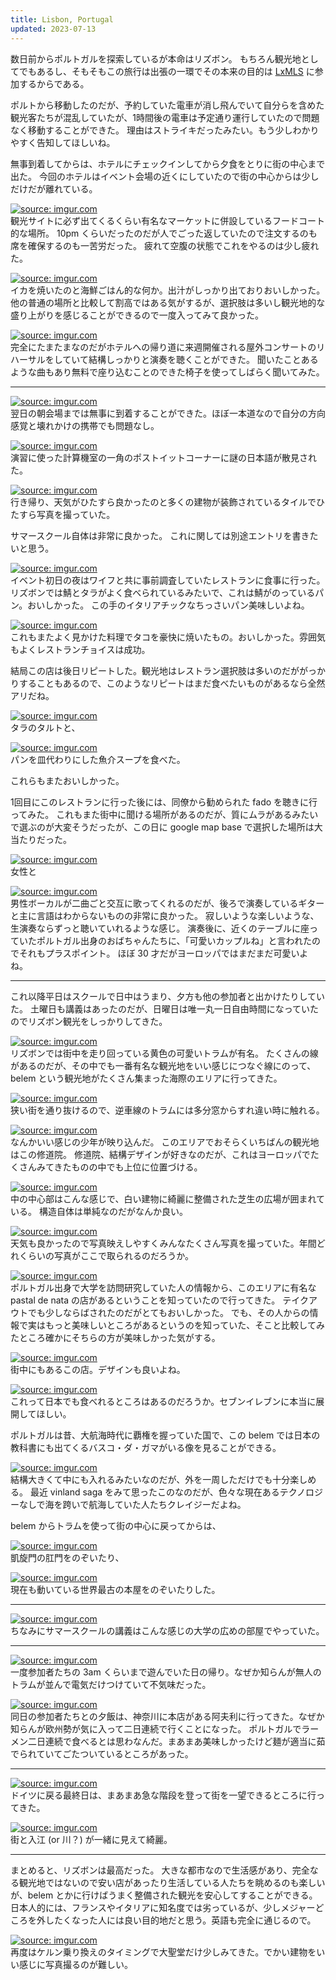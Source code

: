 ```yaml
---
title: Lisbon, Portugal
updated: 2023-07-13
---
```


数日前からポルトガルを探索しているが本命はリズボン。
もちろん観光地としてでもあるし、そもそもこの旅行は出張の一環でその本来の目的は [LxMLS](http://lxmls.it.pt/2023/) に参加するからである。

ポルトから移動したのだが、予約していた電車が消し飛んでいて自分らを含めた観光客たちが混乱していたが、1時間後の電車は予定通り運行していたので問題なく移動することができた。
理由はストライキだったみたい。もう少しわかりやすく告知してほしいね。

無事到着してからは、ホテルにチェックインしてから夕食をとりに街の中心まで出た。
今回のホテルはイベント会場の近くにしていたので街の中心からは少しだけだが離れている。

<a href="https://imgur.com/7TmaG8b"><img src="https://i.imgur.com/7TmaG8b.jpg" title="source: imgur.com" /></a>  
観光サイトに必ず出てくるくらい有名なマーケットに併設しているフードコート的な場所。
10pm くらいだったのだが人でごった返していたので注文するのも席を確保するのも一苦労だった。
疲れて空腹の状態でこれをやるのは少し疲れた。

<a href="https://imgur.com/tHKHRSJ"><img src="https://i.imgur.com/tHKHRSJ.jpg" title="source: imgur.com" /></a>  
イカを焼いたのと海鮮ごはん的な何か。出汁がしっかり出ておりおいしかった。
他の普通の場所と比較して割高ではある気がするが、選択肢は多いし観光地的な盛り上がりを感じることができるので一度入ってみて良かった。

<a href="https://imgur.com/hfsgd9t"><img src="https://i.imgur.com/hfsgd9t.jpg" title="source: imgur.com" /></a>  
完全にたまたまなのだがホテルへの帰り道に来週開催される屋外コンサートのリハーサルをしていて結構しっかりと演奏を聴くことができた。
聞いたことあるような曲もあり無料で座り込むことのできた椅子を使ってしばらく聞いてみた。

---

<a href="https://imgur.com/0bvbKI1"><img src="https://i.imgur.com/0bvbKI1.jpg" title="source: imgur.com" /></a>  
翌日の朝会場までは無事に到着することができた。ほぼ一本道なので自分の方向感覚と壊れかけの携帯でも問題なし。

<a href="https://imgur.com/s2PME47"><img src="https://i.imgur.com/s2PME47.jpg" title="source: imgur.com" /></a>  
演習に使った計算機室の一角のポストイットコーナーに謎の日本語が散見された。

<a href="https://imgur.com/fMNZ7OJ"><img src="https://i.imgur.com/fMNZ7OJ.jpg" title="source: imgur.com" /></a>  
行き帰り、天気がひたすら良かったのと多くの建物が装飾されているタイルでひたすら写真を撮っていた。

サマースクール自体は非常に良かった。
これに関しては別途エントリを書きたいと思う。

<a href="https://imgur.com/4B4jZ2N"><img src="https://i.imgur.com/4B4jZ2N.jpg" title="source: imgur.com" /></a>  
イベント初日の夜はワイフと共に事前調査していたレストランに食事に行った。リズボンでは鯖とタラがよく食べられているみたいで、これは鯖がのっているパン。おいしかった。
この手のイタリアチックなちっさいパン美味しいよね。

<a href="https://imgur.com/HOLazdr"><img src="https://i.imgur.com/HOLazdr.jpg" title="source: imgur.com" /></a>  
これもまたよく見かけた料理でタコを豪快に焼いたもの。おいしかった。雰囲気もよくレストランチョイスは成功。

結局この店は後日リピートした。観光地はレストラン選択肢は多いのだががっかりすることもあるので、このようなリピートはまだ食べたいものがあるなら全然アリだね。

<a href="https://imgur.com/nVfs9Id"><img src="https://i.imgur.com/nVfs9Id.jpg" title="source: imgur.com" /></a>  
タラのタルトと、

<a href="https://imgur.com/ChWMSAd"><img src="https://i.imgur.com/ChWMSAd.jpg" title="source: imgur.com" /></a>  
パンを皿代わりにした魚介スープを食べた。

これらもまたおいしかった。

1回目にこのレストランに行った後には、同僚から勧められた fado を聴きに行ってみた。
これもまた街中に聞ける場所があるのだが、質にムラがあるみたいで選ぶのが大変そうだったが、この日に google map base で選択した場所は大当たりだった。

<a href="https://imgur.com/sPUx0gv"><img src="https://i.imgur.com/sPUx0gv.jpg" title="source: imgur.com" /></a>  
女性と

<a href="https://imgur.com/AmcXaf5"><img src="https://i.imgur.com/AmcXaf5.jpg" title="source: imgur.com" /></a>  
男性ボーカルが二曲ごと交互に歌ってくれるのだが、後ろで演奏しているギターと主に言語はわからないものの非常に良かった。
寂しいような楽しいような、生演奏ならずっと聴いていれるような感じ。
演奏後に、近くのテーブルに座っていたポルトガル出身のおばちゃんたちに、「可愛いカップルね」と言われたのでそれもプラスポイント。
ほぼ 30 才だがヨーロッパではまだまだ可愛いよね。

---

これ以降平日はスクールで日中はうまり、夕方も他の参加者と出かけたりしていた。
土曜日も講義はあったのだが、日曜日は唯一丸一日自由時間になっていたのでリズボン観光をしっかりしてきた。

<a href="https://imgur.com/E7FWcyu"><img src="https://i.imgur.com/E7FWcyu.jpg" title="source: imgur.com" /></a>  
リズボンでは街中を走り回っている黄色の可愛いトラムが有名。
たくさんの線があるのだが、その中でも一番有名な観光地をいい感じにつなぐ線にのって、belem という観光地がたくさん集まった海際のエリアに行ってきた。

<a href="https://imgur.com/iuQU7Xk"><img src="https://i.imgur.com/iuQU7Xk.jpg" title="source: imgur.com" /></a>  
狭い街を通り抜けるので、逆車線のトラムには多分窓からすれ違い時に触れる。

<a href="https://imgur.com/jQaU7mM"><img src="https://i.imgur.com/jQaU7mM.jpg" title="source: imgur.com" /></a>  
なんかいい感じの少年が映り込んだ。
このエリアでおそらくいちばんの観光地はこの修道院。
修道院、結構デザインが好きなのだが、これはヨーロッパでたくさんみてきたものの中でも上位に位置づける。

<a href="https://imgur.com/YofHmaw"><img src="https://i.imgur.com/YofHmaw.jpg" title="source: imgur.com" /></a>  
中の中心部はこんな感じで、白い建物に綺麗に整備された芝生の広場が囲まれている。
構造自体は単純なのだがなんか良い。

<a href="https://imgur.com/aQy31Us"><img src="https://i.imgur.com/aQy31Us.jpg" title="source: imgur.com" /></a>  
天気も良かったので写真映えしやすくみんなたくさん写真を撮っていた。年間どれくらいの写真がここで取られるのだろうか。

<a href="https://imgur.com/pV33R7O"><img src="https://i.imgur.com/pV33R7O.jpg" title="source: imgur.com" /></a>  
ポルトガル出身で大学を訪問研究していた人の情報から、このエリアに有名な pastal de nata の店があるということを知っていたので行ってきた。
テイクアウトでも少しならばされたのだがとてもおいしかった。
でも、その人からの情報で実はもっと美味しいところがあるというのを知っていた、そこと比較してみたところ確かにそちらの方が美味しかった気がする。

<a href="https://imgur.com/ycIDEOr"><img src="https://i.imgur.com/ycIDEOr.jpg" title="source: imgur.com" /></a>  
街中にもあるこの店。デザインも良いよね。

<a href="https://imgur.com/xFEddw4"><img src="https://i.imgur.com/xFEddw4.jpg" title="source: imgur.com" /></a>  
これって日本でも食べれるところはあるのだろうか。セブンイレブンに本当に展開してほしい。

ポルトガルは昔、大航海時代に覇権を握っていた国で、この belem では日本の教科書にも出てくるバスコ・ダ・ガマがいる像を見ることができる。

<a href="https://imgur.com/htczO5A"><img src="https://i.imgur.com/htczO5A.jpg" title="source: imgur.com" /></a>  
結構大きくて中にも入れるみたいなのだが、外を一周しただけでも十分楽しめる。
最近 vinland saga をみて思ったこのなのだが、色々な現在あるテクノロジーなしで海を跨いで航海していた人たちクレイジーだよね。

belem からトラムを使って街の中心に戻ってからは、

<a href="https://imgur.com/iEtI3jE"><img src="https://i.imgur.com/iEtI3jE.jpg" title="source: imgur.com" /></a>  
凱旋門の肛門をのぞいたり、

<a href="https://imgur.com/jA2ZHtr"><img src="https://i.imgur.com/jA2ZHtr.jpg" title="source: imgur.com" /></a>  
現在も動いている世界最古の本屋をのぞいたりした。

---


<a href="https://imgur.com/oeDuLRv"><img src="https://i.imgur.com/oeDuLRv.jpg" title="source: imgur.com" /></a>  
ちなみにサマースクールの講義はこんな感じの大学の広めの部屋でやっていた。


---

<a href="https://imgur.com/bfCoOe1"><img src="https://i.imgur.com/bfCoOe1.jpg" title="source: imgur.com" /></a>  
一度参加者たちの 3am くらいまで遊んでいた日の帰り。なぜか知らんが無人のトラムが並んで電気だけつけていて不気味だった。

<a href="https://imgur.com/UEkMh0c"><img src="https://i.imgur.com/UEkMh0c.jpg" title="source: imgur.com" /></a>  
同日の参加者たちとの夕飯は、神奈川に本店がある阿夫利に行ってきた。なぜか知らんが欧州勢が気に入って二日連続で行くことになった。
ポルトガルでラーメン二日連続で食べるとは思わなんだ。まあまあ美味しかったけど麺が適当に茹でられていてごたついているところがあった。

---

<a href="https://imgur.com/Js6dRKy"><img src="https://i.imgur.com/Js6dRKy.jpg" title="source: imgur.com" /></a>  
ドイツに戻る最終日は、まあまあ急な階段を登って街を一望できるところに行ってきた。

<a href="https://imgur.com/1PENepD"><img src="https://i.imgur.com/1PENepD.jpg" title="source: imgur.com" /></a>  
街と入江 (or 川？) が一緒に見えて綺麗。


---

まとめると、リズボンは最高だった。
大きな都市なので生活感があり、完全なる観光地ではないので安い店があったり生活している人たちを眺めるのも楽しいが、belem とかに行けばうまく整備された観光を安心してすることができる。
日本人的には、フランスやイタリアに知名度では劣っているが、少しメジャーどころを外したくなった人には良い目的地だと思う。英語も完全に通じるので。

<a href="https://imgur.com/1TdBO8G"><img src="https://i.imgur.com/1TdBO8G.jpg" title="source: imgur.com" /></a>  
再度はケルン乗り換えのタイミングで大聖堂だけ少しみてきた。でかい建物をいい感じに写真撮るのが難しい。
